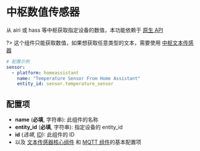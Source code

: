 # 中枢数值传感器

从 airi 或 hass 等中枢获取指定设备的数值，本功能依赖于 [原生 API](esphome/components/api)

?> 这个组件只能获取数值，如果想获取任意类型的文本，需要使用 [中枢文本传感器](esphome/components/text_sensor/homeassistant)


```yaml
# 配置示例
sensor:
  - platform: homeassistant
    name: "Temperature Sensor From Home Assistant"
    entity_id: sensor.temperature_sensor
```

## **配置项**

- **name** (**必填**, 字符串): 此组件的名称
- **entity_id** (**必填**, 字符串): 指定设备的 entity_id
- **id** (*选填*, [ID](esphome/guides/configuration-types#id)): 此组件的 ID
- 以及 [文本传感器核心组件](esphome/components/text_sensor/) 和 [MQTT 组件](esphome/components/mqtt#MQTT-组件基本配置项)的基本配置项

